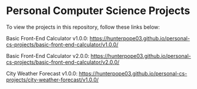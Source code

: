 # Personal Computer Science Projects

To view the projects in this repository, follow these links below: 

Basic Front-End Calculator v1.0.0: https://hunterpope03.github.io/personal-cs-projects/basic-front-end-calculator/v1.0.0/

Basic Front-End Calculator v2.0.0: https://hunterpope03.github.io/personal-cs-projects/basic-front-end-calculator/v2.0.0/

City Weather Forecast v1.0.0: https://hunterpope03.github.io/personal-cs-projects/city-weather-forecast/v1.0.0/
